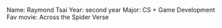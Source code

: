 Name: Raymond Tsai
Year: second year
Major: CS + Game Development
Fav movie: Across the Spider Verse
